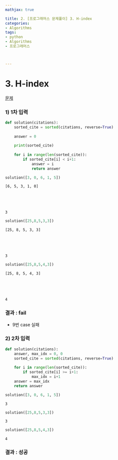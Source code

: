 ```yaml
---
mathjax: true

title: 2. [프로그래머스 문제풀이] 3. H-index
categories:
- Algorithms
tags:
- python
- Algorithms
- 프로그래머스



---
```


# 3. H-index

[문제](https://programmers.co.kr/learn/courses/30/lessons/42747)

### 1) 1차 입력


```python
def solution(citations):
    sorted_cite = sorted(citations, reverse=True)
    
    answer = 0
    
    print(sorted_cite)
    
    for i in range(len(sorted_cite)):
        if sorted_cite[i] < i+1:
            answer = i
            return answer
```


```python
solution([3, 0, 6, 1, 5])
```

    [6, 5, 3, 1, 0]





    3




```python
solution([25,8,5,3,3])
```

    [25, 8, 5, 3, 3]





    3




```python
solution([25,8,5,4,3])
```

    [25, 8, 5, 4, 3]





    4



### 결과 : fail

- 9번 case 실패

### 2) 2차 입력


```python
def solution(citations):
    answer, max_idx = 0, 0
    sorted_cite = sorted(citations, reverse=True)
    
    for i in range(len(sorted_cite)):
        if sorted_cite[i] >= i+1:
            max_idx = i+1
    answer = max_idx
    return answer
```


```python
solution([3, 0, 6, 1, 5])
```




    3




```python
solution([25,8,5,3,3])
```




    3




```python
solution([25,8,5,4,3])
```




    4



### 결과 : 성공
